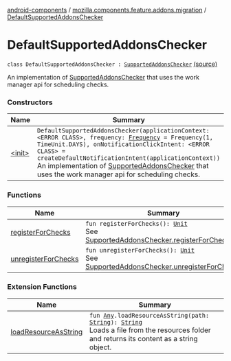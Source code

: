 [android-components](../../index.md) / [mozilla.components.feature.addons.migration](../index.md) / [DefaultSupportedAddonsChecker](./index.md)

# DefaultSupportedAddonsChecker

`class DefaultSupportedAddonsChecker : `[`SupportedAddonsChecker`](../-supported-addons-checker/index.md) [(source)](https://github.com/mozilla-mobile/android-components/blob/master/components/feature/addons/src/main/java/mozilla/components/feature/addons/migration/SupportedAddonsChecker.kt#L66)

An implementation of [SupportedAddonsChecker](../-supported-addons-checker/index.md) that uses the work manager api for scheduling checks.

### Constructors

| Name | Summary |
|---|---|
| [&lt;init&gt;](-init-.md) | `DefaultSupportedAddonsChecker(applicationContext: <ERROR CLASS>, frequency: `[`Frequency`](../-supported-addons-checker/-frequency/index.md)` = Frequency(1, TimeUnit.DAYS), onNotificationClickIntent: <ERROR CLASS> = createDefaultNotificationIntent(applicationContext))`<br>An implementation of [SupportedAddonsChecker](../-supported-addons-checker/index.md) that uses the work manager api for scheduling checks. |

### Functions

| Name | Summary |
|---|---|
| [registerForChecks](register-for-checks.md) | `fun registerForChecks(): `[`Unit`](https://kotlinlang.org/api/latest/jvm/stdlib/kotlin/-unit/index.html)<br>See [SupportedAddonsChecker.registerForChecks](../-supported-addons-checker/register-for-checks.md) |
| [unregisterForChecks](unregister-for-checks.md) | `fun unregisterForChecks(): `[`Unit`](https://kotlinlang.org/api/latest/jvm/stdlib/kotlin/-unit/index.html)<br>See [SupportedAddonsChecker.unregisterForChecks](../-supported-addons-checker/unregister-for-checks.md) |

### Extension Functions

| Name | Summary |
|---|---|
| [loadResourceAsString](../../mozilla.components.support.test.file/kotlin.-any/load-resource-as-string.md) | `fun `[`Any`](https://kotlinlang.org/api/latest/jvm/stdlib/kotlin/-any/index.html)`.loadResourceAsString(path: `[`String`](https://kotlinlang.org/api/latest/jvm/stdlib/kotlin/-string/index.html)`): `[`String`](https://kotlinlang.org/api/latest/jvm/stdlib/kotlin/-string/index.html)<br>Loads a file from the resources folder and returns its content as a string object. |
